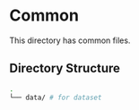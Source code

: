 # Common

This directory has common files.

## Directory Structure

```sh
.
└── data/ # for dataset
```
